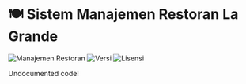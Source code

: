 # 🍽️ Sistem Manajemen Restoran La Grande

![Manajemen Restoran](https://img.shields.io/badge/Manajemen-Restoran-orange)
![Versi](https://img.shields.io/badge/Versi-1.0-blue)
![Lisensi](https://img.shields.io/badge/Lisensi-MIT-green)

Undocumented code!
